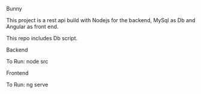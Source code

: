Bunny

This project is a rest api build with Nodejs for the backend, MySql as Db and Angular as front end.

This repo includes Db script.

Backend

To Run: node src

Frontend

To Run: ng serve
